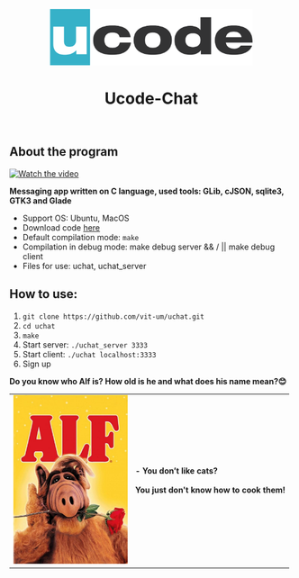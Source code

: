 <p align="center">
    <a href="https://ucode.world/en/" target="_blank">
        <img src="client/resources/ucode_logo_minimal.png?raw=true" height="100px">
    </a>
    <h1 align="center">Ucode-Chat</h1>
    <br>
</p>

## About the program

[![Watch the video](https://i9.ytimg.com/vi_webp/nfWz2LhWfvM/mqdefault.webp?v=61ae0d42&sqp=CNSZuI0G&rs=AOn4CLAq7rQG4nKYbWiC5KCpXrSJPNoWPQ)](https://www.youtube.com/embed/nfWz2LhWfvM)

**Messaging app written on C language, used tools: GLib, cJSON, sqlite3, GTK3 and Glade** 

- Support OS: Ubuntu, MacOS
- Download code [here](.)
- Default compilation mode: `make`
- Compilation in debug mode: make debug server && / || make debug client
- Files for use: uchat, uchat_server


## How to use:
1. `git clone https://github.com/vit-um/uchat.git`
2. `cd uchat`
3. `make`
4. Start server: `./uchat_server 3333`
5. Start client: `./uchat localhost:3333`
6. Sign up

**Do you know who Alf is? How old is he and what does his name mean?😊**

<table>
	<tr>
		<td>
<a><img src="client/resources/Alf.jpg" height="300px"></a>
		</td>
		<td>
<b>- You don’t like cats? <BR><BR>You just don't know how to cook them!</b>			
 		</td>
	</tr>
</table>

